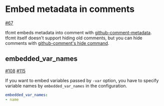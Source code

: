 # Embed metadata in comments

[#67](https://github.com/suzuki-shunsuke/tfcmt/pull/67)

tfcmt embeds metadata into comment with [github-comment-metadata](https://github.com/suzuki-shunsuke/github-comment-metadata).
tfcmt itself doesn't support hiding old comments, but you can hide comments with [github-comment's hide command](https://github.com/suzuki-shunsuke/github-comment#hide).

## embedded_var_names

[#108](https://github.com/suzuki-shunsuke/tfcmt/issues/108) [#115](https://github.com/suzuki-shunsuke/tfcmt/pull/115)

If you want to embed variables passed by `-var` option, you have to specify variable names by `embedded_var_names` in the configuration.

```yaml
embedded_var_names:
- name
```
